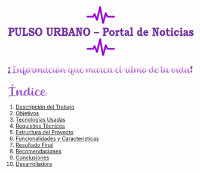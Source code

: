 <p align="center">
  <img src="img/logoIzquierda.png" alt="Logo Izquierda" height="50">  <img src="readme-img/titulo.png" alt="Título Pulso Urbano" height="30"> <img src="img/logoDerecha.png" alt="Logo Derecha" height="50">  
</p>

<p align="center">
  <img src="readme-img/slogan.png" alt="Slogan Pulso Urbano" height="35">
</p>

<p align="left">
  <img src="readme-img/indice.png" alt="Índice" height="40">
</p>

1. [Descripción del Trabajo](#-descripción-del-trabajo)  
2. [Objetivos](#-objetivos)  
3. [Tecnologías Usadas](#-tecnologías-usadas)  
4. [Requisitos Técnicos](#-requisitos-técnicos)  
5. [Estructura del Proyecto](#-estructura-del-proyecto)       
6. [Funcionalidades y Características](#-funcionalidades-y-características)  
7. [Resultado Final](#-resultado-final)  
8. [Recomendaciones](#-recomendaciones)  
9. [Conclusiones](#-conclusiones)  
10. [Desarrolladora](#-desarrolladora)  
